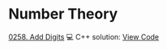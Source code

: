 # Number Theory


[0258. Add Digits](https://leetcode.com/problems/add-digits/)
💻 C++ solution: [View Code](../Problems/0258.Add-Digits/0258.Add-Digits.cpp)
